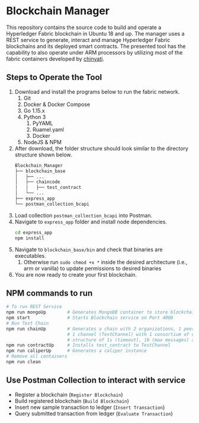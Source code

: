 # Blockchain Manager
This repository contains the source code to build and operate a Hyperledger Fabric blockchain in Ubuntu 18 and up. The manager uses a REST service to generate, interact and manage Hyperledger Fabric blockchains and its deployed smart contracts. The presented tool has the capability to also operate under ARM processors by utilizing most of the fabric containers developed by [chinyati](https://github.com/chinyati/Hyperledger-Fabric-ARM64-images).

## Steps to Operate the Tool
1. Download and install the programs below to run the fabric network.
    1. Git
    1. Docker & Docker Compose
    1. Go 1.15.x
    1. Python 3
        1. PyYAML
        1. Ruamel.yaml
        1. Docker
    1. NodeJS & NPM
1. After download, the folder structure should look similar to the directory structure shown below.
    ```bash
    Blockchain_Manager
    ├── blockchain_base
    │   ├── ...
    │   ├── chaincode
    │   │   ├── test_contract
    │   └── ...
    ├── express_app
    └── postman_collection_bcapi
    ```
1. Load collection `postman_collection_bcapi` into Postman.
1. Navigate to `express_app` folder and install node dependencies.
    ```bash
    cd express_app
    npm install
    ```
1. Navigate to `blockchain_base/bin` and check that binaries are executables.
    1. Otherwise run `sudo chmod +x *` inside the desired architecture (i.e., arm or vanilla) to update permissions to desired binaries
1. You are now ready to create your first blockchain.

## NPM commands to run
```bash
# To run REST Service
npm run mongoUp        # Generates MongoDB container to store blockchain structure information
npm start              # Starts Blockchain service on Port 4000
# Run Test Chain
npm run chainUp        # Generates a chain with 2 organizations, 1 peer per org, 1 orderer, 
                       # 1 channel (TestChannel) with 1 consortium of org1&2, and block
                       # structure of 1s (timeout), 10 (max messages) and 2MB (max bytes).
npm run contractUp     # Installs test_contract to TestChannel
npm run caliperUp      # Generates a caliper instance
# Remove all containers
npm run clean
```
## Use Postman Collection to interact with service
* Register a blockchain (`Register Blockchain`)
* Build registered blockchain (`Build Blockchain`)
* Insert new sample transaction to ledger (`Insert Transaction`)
* Query submitted transaction from ledger (`Evaluate Transaction`)